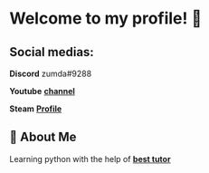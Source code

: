 
# Welcome to my profile! 👋


## Social medias:
**Discord** zumda#9288

**Youtube** [**channel**](https://www.youtube.com/channel/UCuA-7lIt0vUSn9xxG4Srmog)

**Steam** [**Profile**](https://steamcommunity.com/id/zmudax/)

## 🚀 About Me
Learning python with the help of [**best tutor**](https://github.com/JokerTux)

